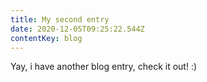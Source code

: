 ```yaml
---
title: My second entry
date: 2020-12-05T09:25:22.544Z
contentKey: blog
---
```

Yay, i have another blog entry, check it out! :)